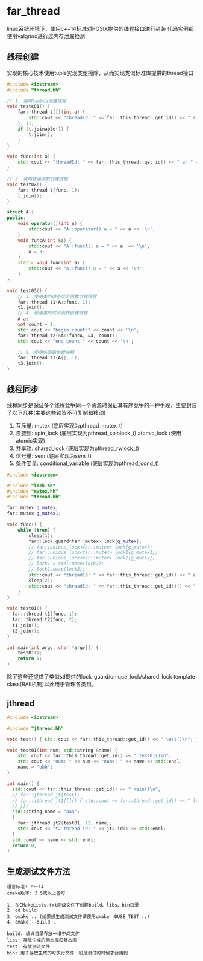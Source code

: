 #  far_thread
linux系统环境下，使用c++14标准对POSIX提供的线程接口进行封装
代码实例都使用valgrind进行过内存泄漏检测
## 线程创建
实现的核心技术使用tuple实现类型擦除，从而实现类似标准库提供的thread接口
```cpp
#include <iostream>
#include "thread.hh"

// 1. 使用lambda创建线程
void teste01() {
    far::thread t([](int a) {
        std::cout << "threadId: " << far::this_thread::get_id() << " a: " << a << '\n'
    }, 1);
    if (t.joinable()) {
        t.join();
    }
}

void func(int a) {
    std::cout << "threadId: " << far::this_thread::get_id() << " a: " << a << '\n';
}

// 2. 使用普通函数创建线程
void test02() {
    far::thread t{func, 1};
    t.join();
}

struct A {
public:
    void operator()(int a) {
        std::cout << "A::operator() a = " << a << '\n';
    }
    void funcA(int &a) {
        std::cout << "A::funcA() a = " << a  << '\n';
        a = 3;
    }
    static void func(int a) {
        std::cout << "A::func() a = " << a << '\n';
    }
};

void test03() {
    // 3. 使用类的静态成员函数创建线程
    far::thread t1(A::func, 1);
    t1.join();
    // 4. 使用类的成员函数创建线程
    A a;
    int count = 2;
    std::cout << "begin count:" << count << '\n';
    far::thread t2(&A::funcA, &a, count);
    std::cout << "end count:" << count << '\n';

    // 5. 使用仿函数创建线程
    far::thread t3(A{}, 1);
    t3.join();
}

```

## 线程同步
线程同步是保证多个线程竞争同一个资源时保证其有序竞争的一种手段，主要封装了以下几种(主要这些锁皆不可复制和移动)
1. 互斥量: mutex (底层实现为pthread_mutex_t)
2. 自旋锁: spin_lock (底层实现为pthread_spinlock_t) atomic_lock (使用atomic<bool>实现)
3. 共享锁: shared_lock (底层实现为pthread_rwlock_t)
4. 信号量: sem (底层实现为sem_t)
5. 条件变量: conditional_variable (底层实现为pthread_cond_t)
```cpp
#include <iostream>

#include "lock.hh"
#include "mutex.hh"
#include "thread.hh"

far::mutex g_mutex;
far::mutex g_mutex1;

void func() {
    while (true) {
        sleep(1);
        far::lock_guard<far::mutex> lock{g_mutex};
        // far::unique_lock<far::mutex> lock{g_mutex};
        // far::unique_lock<far::mutex> lock1{g_mutex1};
        // far::unique_lock<far::mutex> lock2{g_mutex};
        // lock1 = std::move(lock2);
        // lock1.swap(lock2);
        std::cout << "threadId: " << far::this_thread::get_id() << " a: " << a << "begin\n";
        sleep(2);
        std::cout << "threadId: " << far::this_thread::get_id()() << " a: " << a << "end\n";
    }
}

void test01() {
  far::thread t1{func, 1};
  far::thread t2{func, 2};
  t1.join();
  t2.join();
}

int main(int argc, char *argv[]) {
    test01();
    return 0;
}

```

除了这些还提供了类似stl提供的lock_guard/unique_lock/shared_lock template class(RAII机制)以此用于管理各类锁。

## jthread
```cpp
#include <iostream>

#include "jthread.hh"

void test() { std::cout << far::this_thread::get_id() << " test()\n"; }

void test01(int num, std::string &name) {
    std::cout << far::this_thread::get_id() << " test01()\n";
    std::cout << "num: " << num << "name: " << name << std::endl;
    name = "bbb";
}

int main() {
  std::cout << far::this_thread::get_id() << " main()\n";
  // far::jthread jt{test};
  // far::jthread jt1{[]() { std::cout << far::thread::get_id() << " lamdba()\n";
  // }};
  std::string name = "aaa";
  {
    far::jthread jt2{test01, 12, name};
    std::cout << "t2 thread id: " << jt2.id() << std::endl;
  }
  std::cout << name << std::endl;
  return 0;
}
```

## 生成测试文件方法
```
语言标准: c++14
cmake版本: 3.5或以上皆可

1. 在CMakeLists.txt同级文件下创建build、libs、bin目录
2. cd build
3. cmake .. (如果想生成测试文件请使用cmake -DUSE_TEST ..)
4. cmake --build .

build: 编译目录存放一堆中间文件
libs: 存放生成的动态库和静态库
test: 存放测试文件
bin: 用于存放生成的可执行文件一般是测试的时候才会用到
```
